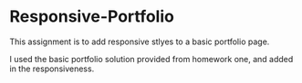 # Responsive-Portfolio
This assignment is to add responsive stlyes to a basic portfolio page.

I used the basic portfolio solution provided from homework one, and added in the responsiveness.